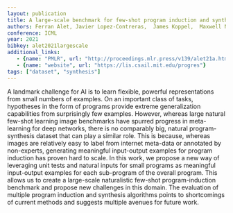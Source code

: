 ```yaml
---
layout: publication
title: A large-scale benchmark for few-shot program induction and synthesis
authors: Ferran Alet, Javier Lopez-Contreras,  James Koppel,  Maxwell Nye,   Armando Solar-Lezama,  Tomas Lozano-Perez,  Leslie Kaelbling, Joshua Tenenbaum
conference: ICML
year: 2021
bibkey: alet2021largescale
additional_links:
   - {name: "PMLR", url: "http://proceedings.mlr.press/v139/alet21a.html"}
   - {name: "website", url: "https://lis.csail.mit.edu/progres"}
tags: ["dataset", "synthesis"]
---
```

A landmark challenge for AI is to learn flexible, powerful representations from small numbers of examples. 
On an important class of tasks, hypotheses in the form of programs provide extreme generalization capabilities from surprisingly few examples. However, whereas large natural few-shot learning image benchmarks have spurred progress in meta-learning for deep networks, there is no comparably big, natural program-synthesis dataset that can play a similar role. This is because, whereas images are relatively easy to label from internet meta-data or annotated by non-experts, generating meaningful input-output examples for program induction has proven hard to scale. In this work, we propose a new way of leveraging unit tests and natural inputs for small programs as meaningful input-output examples for each sub-program of the overall program. This allows us to create a large-scale naturalistic few-shot program-induction benchmark and propose new challenges in this domain. The evaluation of multiple program induction and synthesis algorithms points to shortcomings of current methods and suggests multiple avenues for future work.
